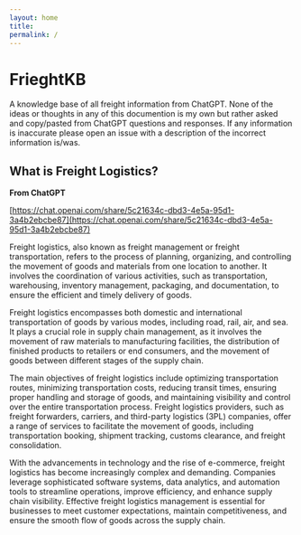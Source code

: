 ```yaml
---
layout: home
title: 
permalink: /
---
```


# FrieghtKB

A knowledge base of all freight information from ChatGPT. None of the ideas or thoughts in any of this documention is my own but rather asked and copy/pasted from ChatGPT questions and responses. If any information is inaccurate please open an issue with a description of the incorrect information is/was.

## What is Freight Logistics?

**From ChatGPT**

[https://chat.openai.com/share/5c21634c-dbd3-4e5a-95d1-3a4b2ebcbe87](https://chat.openai.com/share/5c21634c-dbd3-4e5a-95d1-3a4b2ebcbe87)

Freight logistics, also known as freight management or freight transportation, refers to the process of planning, organizing, and controlling the movement of goods and materials from one location to another. It involves the coordination of various activities, such as transportation, warehousing, inventory management, packaging, and documentation, to ensure the efficient and timely delivery of goods.

Freight logistics encompasses both domestic and international transportation of goods by various modes, including road, rail, air, and sea. It plays a crucial role in supply chain management, as it involves the movement of raw materials to manufacturing facilities, the distribution of finished products to retailers or end consumers, and the movement of goods between different stages of the supply chain.

The main objectives of freight logistics include optimizing transportation routes, minimizing transportation costs, reducing transit times, ensuring proper handling and storage of goods, and maintaining visibility and control over the entire transportation process. Freight logistics providers, such as freight forwarders, carriers, and third-party logistics (3PL) companies, offer a range of services to facilitate the movement of goods, including transportation booking, shipment tracking, customs clearance, and freight consolidation.

With the advancements in technology and the rise of e-commerce, freight logistics has become increasingly complex and demanding. Companies leverage sophisticated software systems, data analytics, and automation tools to streamline operations, improve efficiency, and enhance supply chain visibility. Effective freight logistics management is essential for businesses to meet customer expectations, maintain competitiveness, and ensure the smooth flow of goods across the supply chain.
